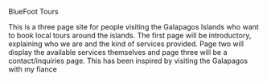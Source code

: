 BlueFoot Tours

This is a three page site for people visiting the Galapagos Islands who want to book local tours around the islands.
The first page will be introductory, explaining who we are and the kind of services provided.
Page two will display the available services themselves and page three will be a contact/inquiries page.
This has been inspired by visiting the Galapagos with my fiance